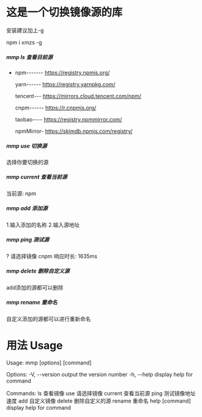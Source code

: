 
# 这是一个切换镜像源的库

安装建议加上-g

npm i xmzs -g
##### mmp ls 查看目前源

* npm-------  https://registry.npmjs.org/
  
  yarn------  https://registry.yarnpkg.com/

  tencent---  https://mirrors.cloud.tencent.com/npm/

  cnpm------  https://r.cnpmjs.org/

  taobao----  https://registry.npmmirror.com/
  
  npmMirror-  https://skimdb.npmjs.com/registry/

##### mmp use 切换源

选择你要切换的源

##### mmp current 查看当前源

当前源: npm

##### mmp add 添加源

1.输入添加的名称
2.输入源地址

##### mmp ping 测试源

? 请选择镜像 cnpm
响应时长: 1635ms

##### mmp delete 删除自定义源

add添加的源都可以删除


##### mmp rename 重命名

自定义添加的源都可以进行重新命名


# 用法 Usage

Usage: mmp [options] [command]

Options:
  -V, --version   output the version number
  -h, --help      display help for command

Commands:
  ls              查看镜像
  use             请选择镜像
  current         查看当前源
  ping            测试镜像地址速度
  add             自定义镜像
  delete          删除自定义的源
  rename          重命名
  help [command]  display help for command

